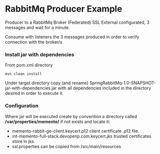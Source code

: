 # RabbitMq Producer Example

Producer to a RabbitMq Broker (Federated) SSL External configurated, 3 messages and wait for a minute.

Consume with listeners the 3 messages produced in order to verify connection with the broker/s

### Install jar with dependencies

From pom.xml directory

```
mvn clean install
```

Under target directory copy (and rename) SpringRabbitMq-1.0-SNAPSHOT-jar-with-dependencies.jar with all dependencies included in the directory desired in order to execute it.

### Configuration

Where jar will be executed create by convention a directory called __/var/properties/memento/__ if not exists and locate it: 
* memento-rabbit-ge-client.keycert.p12 client certificate .p12 file. 
* int-memento-full-stack.devopenp.com.keycert.jks trusted certificates store in jks. 
* ssl.properties can be copied from /src/main/resources



